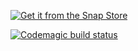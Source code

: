 [![Get it from the Snap Store](https://snapcraft.io/static/images/badges/en/snap-store-black.svg)](https://snapcraft.io/api-mocker-gateway)

[![Codemagic build status](https://api.codemagic.io/apps/<app-id>/<workflow-id>/status_badge.svg)](https://codemagic.io/apps/<app-id>/<workflow-id>/latest_build)